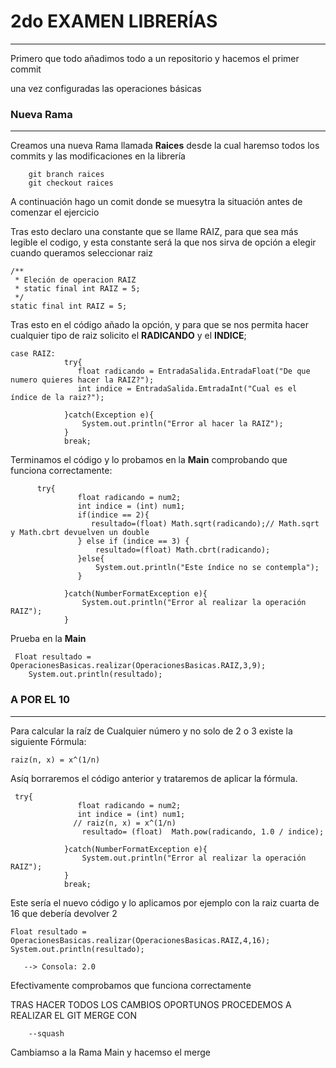 # 2do EXAMEN LIBRERÍAS

---

Primero que todo añadimos todo a un repositorio y hacemos el primer commit

una vez configuradas las operaciones básicas

### Nueva Rama

---
Creamos una nueva Rama llamada **Raices** desde la cual haremso todos los commits y las modificaciones en la librería

        git branch raices
        git checkout raices


A continuación hago un comit donde se muesytra la situación antes de comenzar el ejercicio

Tras esto declaro una constante que se llame RAIZ, para que sea más legible el codigo, y esta constante será la que nos sirva de opción
a elegir cuando queramos seleccionar raiz

    /**
     * Eleción de operacion RAIZ
     * static final int RAIZ = 5;
     */
    static final int RAIZ = 5;

Tras esto en el código añado la opción, y para que se nos permita hacer cualquier tipo de raiz
solicito el **RADICANDO** y el **INDICE**;

    case RAIZ:
                try{
                   float radicando = EntradaSalida.EntradaFloat("De que numero quieres hacer la RAIZ?");
                   int indice = EntradaSalida.EmtradaInt("Cual es el índice de la raiz?");

                }catch(Exception e){
                    System.out.println("Error al hacer la RAIZ");
                }
                break;



Terminamos el código y lo probamos en la **Main** comprobando que funciona correctamente:

          try{
                   float radicando = num2;
                   int indice = (int) num1;
                   if(indice == 2){
                      resultado=(float) Math.sqrt(radicando);// Math.sqrt y Math.cbrt devuelven un double
                   } else if (indice == 3) {
                       resultado=(float) Math.cbrt(radicando);
                   }else{
                       System.out.println("Este índice no se contempla");
                   }

                }catch(NumberFormatException e){
                    System.out.println("Error al realizar la operación RAIZ");
                }

Prueba en la **Main**

     Float resultado = OperacionesBasicas.realizar(OperacionesBasicas.RAIZ,3,9);
        System.out.println(resultado);


### A POR EL 10

---

Para calcular la raíz de Cualquier número y no solo de 2 o 3 existe la siguiente Fórmula:

    raiz(n, x) = x^(1/n)

Asíq borraremos el código anterior y trataremos de aplicar la fórmula.

     try{
                   float radicando = num2;
                   int indice = (int) num1;
                  // raiz(n, x) = x^(1/n)
                    resultado= (float)  Math.pow(radicando, 1.0 / indice);

                }catch(NumberFormatException e){
                    System.out.println("Error al realizar la operación RAIZ");
                }
                break;

Este sería el nuevo código
y lo aplicamos por ejemplo con la raiz cuarta de 16 que debería devolver 2



    Float resultado = OperacionesBasicas.realizar(OperacionesBasicas.RAIZ,4,16);
    System.out.println(resultado);
        
       --> Consola: 2.0

Efectivamente comprobamos que funciona correctamente

TRAS HACER TODOS LOS CAMBIOS OPORTUNOS PROCEDEMOS A REALIZAR EL GIT MERGE CON
        
        --squash

Cambiamso a la Rama Main y hacemso el merge
